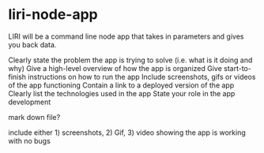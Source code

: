 # liri-node-app
LIRI will be a command line node app that takes in parameters and gives you back data.

Clearly state the problem the app is trying to solve (i.e. what is it doing and why)
Give a high-level overview of how the app is organized
Give start-to-finish instructions on how to run the app
Include screenshots, gifs or videos of the app functioning
Contain a link to a deployed version of the app
Clearly list the technologies used in the app
State your role in the app development

mark down file?

include either 1) screenshots, 2) Gif, 3) video showing the app is working with no bugs